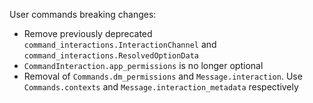 User commands breaking changes:
  - Remove previously deprecated `command_interactions.InteractionChannel` and `command_interactions.ResolvedOptionData`
  - `CommandInteraction.app_permissions` is no longer optional
  - Removal of `Commands.dm_permissions` and `Message.interaction`. Use `Commands.contexts` and `Message.interaction_metadata` respectively
